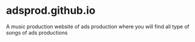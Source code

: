 # adsprod.github.io
A music production website of ads production where you will find all type of songs of ads productions 
